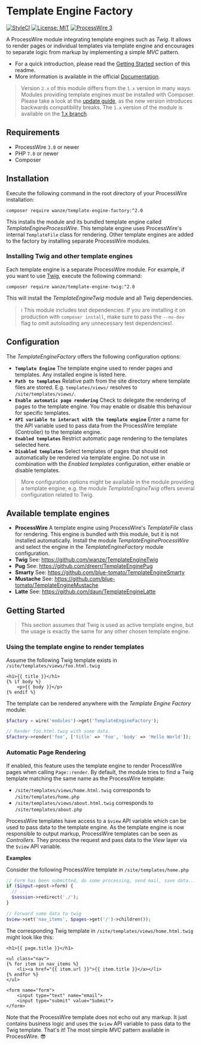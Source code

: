 # Template Engine Factory

[![StyleCI](https://github.styleci.io/repos/21270731/shield?branch=master)](https://github.styleci.io/repos/21270731)
[![License: MIT](https://img.shields.io/badge/License-MIT-blue.svg)](https://opensource.org/licenses/MIT)
[![ProcessWire 3](https://img.shields.io/badge/ProcessWire-3.x-orange.svg)](https://github.com/processwire/processwire)

A ProcessWire module integrating template engines such as _Twig_. It allows to render pages or individual templates
via template engine and encourages to separate logic from markup by implementing a simple _MVC_ pattern. 

* For a quick introduction, please read the [Getting Started](#getting-started) section of this readme.
* More information is available in the official [Documentation](DOCUMENTATION.md).

> Version `2.x` of this module differs from the `1.x` version in many ways. Modules providing template engines _must_ be
installed with Composer. Please take a look at the [update guide](DOCUMENTATION.md#updating-from-1x-to-2x), as the new
version introduces backwards compatibility breaks. The `1.x` version of the module is available on the [1.x branch](https://github.com/wanze/TemplateEngineFactory/tree/1.x).

## Requirements

* ProcessWire `3.0` or newer
* PHP `7.0` or newer
* Composer

## Installation

Execute the following command in the root directory of your ProcessWire installation:

```
composer require wanze/template-engine-factory:^2.0
```

This installs the module and its bundled template engine called _TemplateEngineProcessWire_. This template engine uses 
ProcessWire's internal `TemplateFile` class for rendering. Other template engines are added to the factory by installing
separate ProcessWire modules.

### Installing Twig and other template engines

Each template engine is a separate ProcessWire module. For example, if you want to use [Twig](https://github.com/wanze/TemplateEngineTwig),
execute the following command:

```
composer require wanze/template-engine-twig:^2.0
```

This will install the _TemplateEngineTwig_ module and all Twig dependencies.

> ℹ️ This module includes test dependencies. If you are installing it on production with `composer install`, make sure to
pass the `--no-dev` flag to omit autoloading any unnecessary test dependencies!.

## Configuration

The _TemplateEngineFactory_ offers the following configuration options:

* **`Template Engine`** The template engine used to render pages and templates. Any installed engine is listed here.
* **`Path to templates`** Relative path from the site directory where template files are stored. E.g. `templates/views/`
resolves to `/site/templates/views/`.
* **`Enable automatic page rendering`** Check to delegate the rendering of pages to the template engine.
You may enable or disable this behaviour for specific templates.
* **`API variable to interact with the template engine`** Enter a name for the API variable used to pass data from
the ProcessWire template (Controller) to the template engine.
* **`Enabled templates`** Restrict automatic page rendering to the templates selected here.
* **`Disabled templates`** Select templates of pages that should not automatically be rendered via template engine.
Do not use in combination with the _Enabled templates_ configuration,
either enable or disable templates.

> More configuration options might be available in the module providing a template engine, e.g. the
module _TemplateEngineTwig_ offers several configuration related to Twig.

## Available template engines

* **ProcessWire** A template engine using ProcessWire's *TemplateFile* class for rendering. This engine is bundled with
this module, but it is not installed automatically. Install the module _TemplateEngineProcessWire_ and select the 
engine in the _TemplateEngineFactory_ module configuration.
* **Twig** See: https://github.com/wanze/TemplateEngineTwig
* **Pug** See: https://github.com/dreerr/TemplateEnginePug
* **Smarty** See: https://github.com/blue-tomato/TemplateEngineSmarty
* **Mustache** See: https://github.com/blue-tomato/TemplateEngineMustache
* **Latte** See: https://github.com/daun/TemplateEngineLatte

## Getting Started

> This section assumes that Twig is used as active template engine, but the usage is exactly the same for any other
chosen template engine.

### Using the template engine to render templates

Assume the following Twig template exists in `/site/templates/views/foo.html.twig`

```twig
<h1>{{ title }}</h1>
{% if body %}
    <p>{{ body }}</p>
{% endif %}
```

The template can be rendered anywhere with the _Template Engine Factory_ module:

```php
$factory = wire('modules')->get('TemplateEngineFactory');

// Render foo.html.twig with some data.
$factory->render('foo', ['title' => 'Foo', 'body' => 'Hello World']);
```

### Automatic Page Rendering

If enabled, this feature uses the template engine to render ProcessWire pages when calling `Page::render`.
By default, the module tries to find a Twig template matching the same name as the ProcessWire template:

* `/site/templates/views/home.html.twig` corresponds to `/site/templates/home.php`
* `/site/templates/views/about.html.twig` corresponds to `/site/templates/about.php`

ProcessWire templates have access to a `$view` API variable which can be used to pass data to the template engine.
As the template engine is now responsible to output markup, ProcessWire templates can be seen as _Controllers_.
They process the request and pass data to the _View_ layer via the `$view` API variable.

**Examples**

Consider the following ProcessWire template in `/site/templates/home.php`

```php
// Form has been submitted, do some processing, send mail, save data... 
if ($input->post->form) {
  // ...
  $session->redirect('./');
}

// Forward some data to twig
$view->set('nav_items', $pages->get('/')->children());
```

The corresponding Twig template in `/site/templates/views/home.html.twig` might look like this:

```twig
<h1>{{ page.title }}</h1>

<ul class="nav">
{% for item in nav_items %}
    <li><a href="{{ item.url }}">{{ item.title }}</a></li>
{% endfor %}
</ul>

<form name="form">
    <input type="text" name="email">
    <input type="submit" value="Submit">
</form>
```

Note that the ProcessWire template does not echo out any markup. It just contains business logic and uses the `$view` API
variable to pass data to the Twig template. That's it! The most simple _MVC_ pattern available in ProcessWire. 😎
